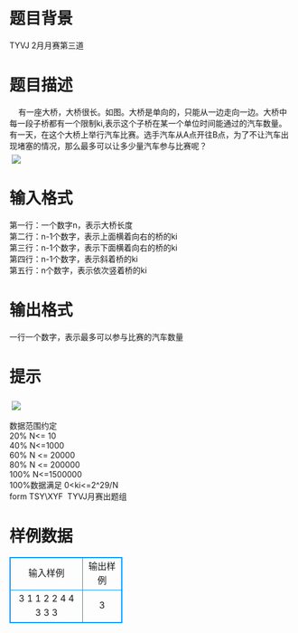 # 

 
 # 题目背景 
TYVJ&nbsp;2月月赛第三道 

 
 # 题目描述 
&nbsp;&nbsp;&nbsp;&nbsp;有一座大桥，大桥很长。如图。大桥是单向的，只能从一边走向一边。大桥中每一段子桥都有一个限制ki,表示这个子桥在某一个单位时间能通过的汽车数量。有一天，在这个大桥上举行汽车比赛。选手汽车从A点开往B点，为了不让汽车出现堵塞的情况，那么最多可以让多少量汽车参与比赛呢？<BR>&nbsp;<img src="/source/joyoi/tyvj-1277/img/aHR0cDovL3d3dy5qb3lvaS5jbi9wcm9ibGVtL3R5dmotMTI3Ny8mbmJzcDsvcHJvYmxlbWltZy8xMjc3LTEuanBn.jpg" border=0 align=middle> 

 
 # 输入格式 
第一行：一个数字n，表示大桥长度<BR>第二行：n-1个数字，表示上面横着向右的桥的ki<BR>第三行：n-1个数字，表示下面横着向右的桥的ki<BR>第四行：n-1个数字，表示斜着桥的ki<BR>第五行：n个数字，表示依次竖着桥的ki<BR> 

 
 # 输出格式 
一行一个数字，表示最多可以参与比赛的汽车数量 

 
 # 提示 
&nbsp;<img src="/source/joyoi/tyvj-1277/img/aHR0cDovL3d3dy5qb3lvaS5jbi9wcm9ibGVtL3R5dmotMTI3Ny8mbmJzcDsvcHJvYmxlbWltZy8xMjc3LTIuanBn.jpg" border=0 align=middle><BR><BR>数据范围约定<BR>20%&nbsp;N&lt;=&nbsp;10<BR>40%&nbsp;N&lt;=1000<BR>60%&nbsp;N&nbsp;&lt;=&nbsp;20000<BR>80%&nbsp;N&nbsp;&lt;=&nbsp;200000<BR>100%&nbsp;N&lt;=1500000<BR>100%数据满足&nbsp;0&lt;ki&lt;=2^29/N<BR>form&nbsp;TSY\XYF&nbsp;&nbsp;TYVJ月赛出题组 
# 样例数据
<style>
        table,table tr th, table tr td { border:1px solid #0094ff; }
        table { width: 200px; min-height: 25px; line-height: 25px; text-align: center; border-collapse: collapse;}   
    </style>
<table>
	<tr>
		<td>输入样例</td>
		<td>输出样例</td>
	</tr>
<tr><td>3
1 1
2 2
4 4
3 3 3
</td><td>3</td></tr></table>
